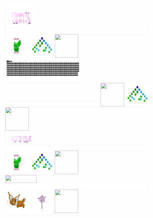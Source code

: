 
<div>
    <div display="inline-block">
        <img src="./assets/commits.svg"    width="100px"  height="75px"/>
        <img src="./assets/400.png"        width="450px"  height="15px"/>
        <img src="./assets/grimLeaper.gif" width="75px"   height="75px"/>
        <img src="./assets/binaryTree.gif" width="75px"   height="75px"/>
        <img src="./assets/butterfree.gif" width="75px"   height="75px"/>
    </div>
    <div display ="inline-block">
        <img src= "contributions.svg"       width="240px" height="75px" />
        <img src="./assets/400.png"         width="300px"  height="15px"/>
        <img src="./assets/fidgetToy.gif"     width="75px"  height="75px"/>
        <img src="./assets/binaryTree.gif"  width="75px"   height="75px"/>
        <img src="./assets/butterfree.gif"  width="75px"   height="75px"/>
    </div>
    <div display="inline-block">
        <img src="./assets/visitorCount.svg" width="100px" height="40px"/> 
        <img src="./assets/400.png"         width="450px"  height="15px"/>
        <img src="./assets/grimLeaper.gif"  width="75px"   height="75px"/>
        <img src="./assets/binaryTree.gif"  width="75px"   height="75px"/>
        <img src="./assets/butterfree.gif"  width="75px"   height="75px"/>
    </div>
        <div display="inline-block">
        <img src="https://profile-counter.glitch.me/mollybeach/count.svg" width="100px"  height="25px"/>
        <img src="./assets/400.png"         width="450px"  height="15px"/>
        <img src="./assets/eevee.gif"         width="75px"  height="75px"/>
        <img src="./assets/flower.gif"        width="75px"  height="75px"/>
        <img src="./assets/rgbToVec3Colors.gif" width="75px" height="75px"/>
    </div>
</div>
